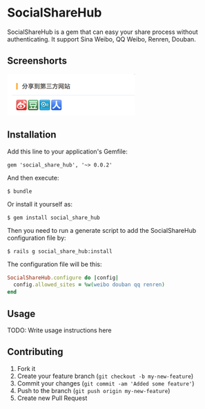 # SocialShareHub

SocialShareHub is a gem that can easy your share process without authenticating. It support Sina Weibo, QQ Weibo, Renren, Douban.

## Screenshorts

![img](screenshorts/social_share_hub.png)

## Installation

Add this line to your application's Gemfile:

    gem 'social_share_hub', '~> 0.0.2'

And then execute:

    $ bundle

Or install it yourself as:

    $ gem install social_share_hub


Then you need to run a generate script to add the SocialShareHub configuration file by:

	$ rails g social_share_hub:install

The configuration file will be this:

``` ruby
SocialShareHub.configure do |config|
  config.allowed_sites = %w(weibo douban qq renren)
end
```

## Usage

TODO: Write usage instructions here

## Contributing

1. Fork it
2. Create your feature branch (`git checkout -b my-new-feature`)
3. Commit your changes (`git commit -am 'Added some feature'`)
4. Push to the branch (`git push origin my-new-feature`)
5. Create new Pull Request
